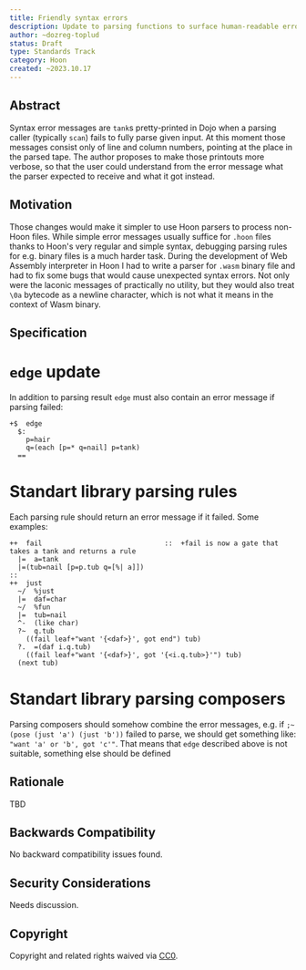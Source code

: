 ```yaml
---
title: Friendly syntax errors
description: Update to parsing functions to surface human-readable errors to the user
author: ~dozreg-toplud
status: Draft
type: Standards Track
category: Hoon
created: ~2023.10.17
---
```


<!--
  READ [UIP-1](./UIPs/UIP-0001.md) BEFORE USING THIS TEMPLATE!

  This is the suggested template for new UIPs. After you have filled in the requisite fields, please delete these comments.

  Note that an UIP number will be assigned by an editor. When opening a pull request to submit your UIP, please use an abbreviated title in the filename, `eip-draft_title_abbrev.md`.

  The title should be 44 characters or less. It should not repeat the UIP number in title, irrespective of the category.

  TODO: Remove this comment before submitting
-->

## Abstract

Syntax error messages are `tank`s pretty-printed in Dojo when a parsing caller (typically `scan`) fails to fully parse given input. At this moment those messages consist only of line and column numbers, pointing at the place in the parsed tape. The author proposes to make those printouts more verbose, so that the user could understand from the error message what the parser expected to receive and what it got instead.

## Motivation

Those changes would make it simpler to use Hoon parsers to process non-Hoon files. While simple error messages usually suffice for `.hoon` files thanks to Hoon's very regular and simple syntax, debugging parsing rules for e.g. binary files is a much harder task. During the development of Web Assembly interpreter in Hoon I had to write a parser for `.wasm` binary file and had to fix some bugs that would cause unexpected syntax errors. Not only were the laconic messages of practically no utility, but they would also treat `\0a` bytecode as a newline character, which is not what it means in the context of Wasm binary.

## Specification

# `edge` update

In addition to parsing result `edge` must also contain an error message if parsing failed:
```
+$  edge
  $:
    p=hair
    q=(each [p=* q=nail] p=tank)
  ==
```

# Standart library parsing rules

Each parsing rule should return an error message if it failed. Some examples:
```
++  fail                              ::  +fail is now a gate that takes a tank and returns a rule
  |=  a=tank
  |=(tub=nail [p=p.tub q=[%| a]])
::
++  just
  ~/  %just
  |=  daf=char
  ~/  %fun
  |=  tub=nail
  ^-  (like char)
  ?~  q.tub
    ((fail leaf+"want '{<daf>}', got end") tub)
  ?.  =(daf i.q.tub)
    ((fail leaf+"want '{<daf>}', got '{<i.q.tub>}'") tub)
  (next tub)
```

# Standart library parsing composers

Parsing composers should somehow combine the error messages, e.g. if `;~(pose (just 'a') (just 'b'))` failed to parse, we should get something like: `"want 'a' or 'b', got 'c'"`. That means that `edge` described above is not suitable, something else should be defined

## Rationale

<!--
  The rationale fleshes out the specification by describing what motivated the design and why particular design decisions were made. It should describe alternate designs that were considered and related work.

  The current placeholder is acceptable for a draft.

  TODO: Remove this comment before submitting
-->

TBD

## Backwards Compatibility

<!--

  This section is optional.

  All UIPs that introduce backwards incompatibilities must include a section describing these incompatibilities and their consequences. The UIP must explain how the author proposes to deal with these incompatibilities, and how developers can migrate the applications. This section may be omitted if the proposal does not introduce any backwards incompatibilities, but this section must be included if backward incompatibilities exist.

  The current placeholder is acceptable for a draft.

  TODO: Remove this comment before submitting
-->

No backward compatibility issues found.


## Security Considerations

<!--

  UIPs SHOULD contain a section that discusses the security implications/considerations relevant to the proposed change. Include information that might be important for security discussions, surfaces risks and can be used throughout the life-cycle of the proposal. E.g. include security-relevant design decisions, concerns, important discussions, implementation-specific guidance and pitfalls, an outline of threats and risks and how they are being addressed.

  The current placeholder is acceptable for a draft.

  TODO: Remove this comment before submitting
-->

Needs discussion.

## Copyright

Copyright and related rights waived via [CC0](../LICENSE.md).

